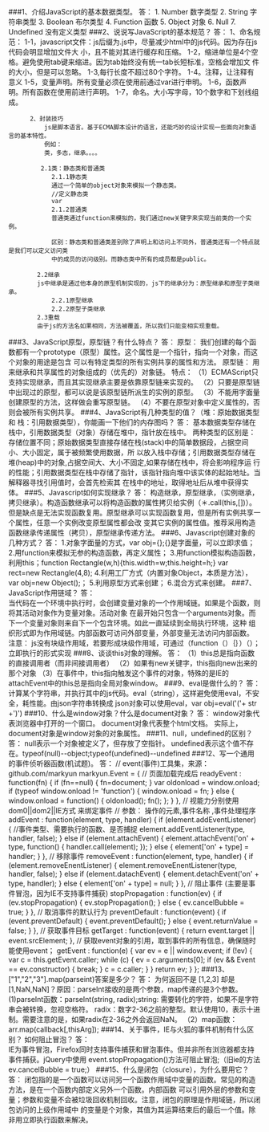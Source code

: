 ###1、介绍JavaScript的基本数据类型。
        答：
             1. Number 数字类型
             2. String 字符串类型
             3. Boolean 布尔类型
             4. Function 函数
             5. Object 对象
             6. Null
             7. Undefined 没有定义类型
###2、说说写JavaScript的基本规范？
        答：
          1、命名规范：
             1-1，javascript文件：js后缀为.js中，尽量减少html中的js代码。因为存在js代码会明显增加文件大
             小，且不能对其进行缓存和压缩。
             1-2，缩进单位是4个空格。避免使用tab键来缩进。因为tab始终没有统一tab长短标准，空格会增加文
             件的大小，但是可以忽略。
             1-3,每行长度不超过80个字符。
             1-4。注释，让注释有意义
             1-5，变量声明。所有变量必须在使用前通过var进行申明。
             1-6，函数声明。所有函数在使用前进行声明。
             1-7，命名。大小写字母，10个数字和下划线组成。

          2、封装技巧
              js是脚本语言。基于ECMA脚本设计的语言，还能巧妙的设计实现一些面向对象语言的基本特性。
              例如：
              类，多态，继承。。。。

             2.1类：静态类和普通类
                2.1.1静态类
                通过一个简单的object对象来模拟一个静态类。
                //定义静态类
                var
                2.1.2普通类
                普通类通过function来模拟的，我们通过new关键字来实现当前类的一个实例。

                区别：静态类和普通类差别除了声明上和访问上不同外，普通类还有一个特点就是我们可以定义访问类
                中的成员的访问级别。而静态类中所有的成员都是public。

            2.2继承
            js中继承是通过他本身的原型机制实现的，js下的继承分为：原型继承和原型子类继承。
                2.2.1原型继承
                2.2.2原型子类继承
            2.3重载
            由于js的方法名如果相同，方法被覆盖，所以我们只能变相实现重载。
###3、JavaScript原型，原型链？有什么特点？
        答：
           原型：
              我们创建的每个函数都有一个prototype（原型）属性。这个属性是一个指针，指向一个对象，而这个对象的用途是包含
              可以有特定类型的所有实例共享的属性和方法。
           原型链：
              用来继承和共享属性的对象组成的（优先的）对象链。
           特点：
              （1）ECMAScript只支持实现继承，而且其实现继承主要是依靠原型链来实现的。
              （2）只要是原型链中出现过的原型，都可以说是该原型链所派生的实例的原型。
              （3）不能用字面量创建原型的方法，这样做会重写原型链。
              （4）不要在原型对象中定义属性的，否则会被所有实例共享。
###4、JavaScript有几种类型的值？（堆：原始数据类型和 栈：引用数据类型），你能画一下他们的内存图吗？
        答：
             基本数据类型存储在栈中，引用数据类型（对象）存储在堆中，指针放在栈中。
             两种类型的区别是：
             存储位置不同；原始数据类型直接存储在栈(stack)中的简单数据段，占据空间小、大小固定，属于被频繁使用数据，所
             以放入栈中存储；引用数据类型存储在堆(heap)中的对象,占据空间大、大小不固定,如果存储在栈中，将会影响程序运
             行的性能；引用数据类型在栈中存储了指针，该指针指向堆中该实体的起始地址。当解释器寻找引用值时，会首先检索其
             在栈中的地址，取得地址后从堆中获得实体。
###5、Javascript如何实现继承？
        答：
              构造继承，原型继承，（实例继承，拷贝继承）。构造函数继承可以将构造函数的属性拷贝给实例（＊.call(this,[])）。
              但是缺点是无法实现函数复用。原型继承可以实现函数复用，但是所有实例共享一个属性，任意一个实例改变原型属性都会改
              变其它实例的属性值。推荐采用构造函数继承传递属性（拷贝），原型继承传递方法。
###6、Javascript创建对象的几种方式？
        答：
              1.对象字面量的方式，var obj={};{}是字面量，可以立即求值；
              2.用function来模拟无参的构造函数，再定义属性；
              3.用function模拟构造函数，利用this；function Rectangle(w,h){this.width=w;this.height=h;}
                var rect=new Rectangle(4,8); 
              4.利用工厂方式（内置对象Object，本质是方法），var obj=new Object();；
              5.利用原型方式来创建；
              6.混合方式来创建。
###7、JavaScript作用链域？
        答：   
              当代码在一个环境中执行时，会创建变量对象的一个作用域链。如果是个函数，则将其活动对象作为变量对象。活动对象
              在最开始只包含一个arguments对象。而下一个变量对象则来自下一个包含环境。如此一直延续到全局执行环境，这种
              组织形式即为作用域链。内部函数可访问外部变量，外部变量无法访问内部函数。
          注意：
              js没有块级作用域，若要形成块级作用域，可通过（function（）｛｝）（）；立即执行的形式实现
###8、谈谈this对象的理解。
        答：
            （1）this总是指向函数的直接调用者（而非间接调用者）
            （2）如果有new关键字，this指向new出来的那个对象
            （3）在事件中，this指向触发这个事件的对象，特殊的是IE的attachEvent中的this总是指向全局对象window。
###9、eval是做什么的？
        答：   
             计算某个字符串，并执行其中的js代码。eval（string），这样避免使用eval，不安全，耗性能。由json字符串转换成
             json对象可以使用eval，var obj=eval('('+ str +')')
###10、什么是window对象？什么是document对象？
        答：
              window对象代表浏览器中打开的一个窗口。
              document对象代表整个html文档。
              实际上，document对象是window对象的对象属性。
###11、null，undefined的区别？
        答：
              null表示一个对象被定义了，但存放了空指针。
              undefined表示这个值不存在。typeof(null)--object;typeof(undefined)--undefined
###12、写一个通用的事件侦听器函数(机试题)。
        答：
              // event(事件)工具集，来源：github.com/markyun
              markyun.Event = {
              // 页面加载完成后
              readyEvent : function(fn) {
              if (fn==null) {
              fn=document;
              }
              var oldonload = window.onload;
              if (typeof window.onload != 'function') {
                  window.onload = fn;
              } else {
              window.onload = function() {
              oldonload();
              fn();
              };
              }
              },
              // 视能力分别使用dom0||dom2||IE方式 来绑定事件
              // 参数： 操作的元素,事件名称 ,事件处理程序
              addEvent : function(element, type, handler) {
              if (element.addEventListener) {
              //事件类型、需要执行的函数、是否捕捉
              element.addEventListener(type, handler, false);
              } else if (element.attachEvent) {
              element.attachEvent('on' + type, function() {
              handler.call(element);
              });
              } else {
              element['on' + type] = handler;
              }
              },
              // 移除事件
              removeEvent : function(element, type, handler) {
              if (element.removeEnentListener) {
              element.removeEnentListener(type, handler, false);
              } else if (element.datachEvent) {
              element.detachEvent('on' + type, handler);
              } else {
              element['on' + type] = null;
              }
              },
              // 阻止事件 (主要是事件冒泡，因为IE不支持事件捕获)
              stopPropagation : function(ev) {
              if (ev.stopPropagation) {
              ev.stopPropagation();
              } else {
              ev.cancelBubble = true;
              }
              },
              // 取消事件的默认行为
              preventDefault : function(event) {
              if (event.preventDefault) {
              event.preventDefault();
              } else {
              event.returnValue = false;
              }
              },
              // 获取事件目标
              getTarget : function(event) {
              return event.target || event.srcElement;
              },
              // 获取event对象的引用，取到事件的所有信息，确保随时能使用event；
              getEvent : function(e) {
              var ev = e || window.event;
              if (!ev) {
              var c = this.getEvent.caller;
              while (c) {
              ev = c.arguments[0];
              if (ev && Event == ev.constructor) {
              break;
              }
              c = c.caller;
              }
              }
              return ev;
              }
              };
###13、["1","2","3"].map(parseint)答案是多少？
        答：
              为何返回不是 [1,2,3] 却是 [1,NaN,NaN]？原因：parseInt接收的是两个参数，map传递的是3个参数。
              (1)parseInt函数：parseInt(string, radix);string: 需要转化的字符，如果不是字符串会被转换，忽视空格符。
              radix：数字2-36之前的整型。默认使用10，表示十进制。需要注意的是，如果radix在2-36之外会返回NaN。
             （2）map函数：arr.map(callback[,thisArg]);
###14、关于事件，IE与火狐的事件机制有什么区别？ 如何阻止冒泡？
       答：    
              IE为事件冒泡，Firefox同时支持事件捕获和冒泡事件。但并非所有浏览器都支持事件捕获。jQuery中使用
              event.stopPropagation()方法可阻止冒泡;（旧ie的方法 ev.cancelBubble = true;）
###15、什么是闭包（closure），为什么要用它？
       答：
              闭包指的是一个函数可以访问另一个函数作用域中变量的函数。常见的构造方法，是在一个函数内部定义另外一个函数。内部函数
              可以引用外层的参数和变量；参数和变量不会被垃圾回收机制回收。注意，闭包的原理是作用域链，所以闭包访问的上级作用域中
              的变量是个对象，其值为其运算结束后的最后一个值。除非用立即执行函数来解决。

